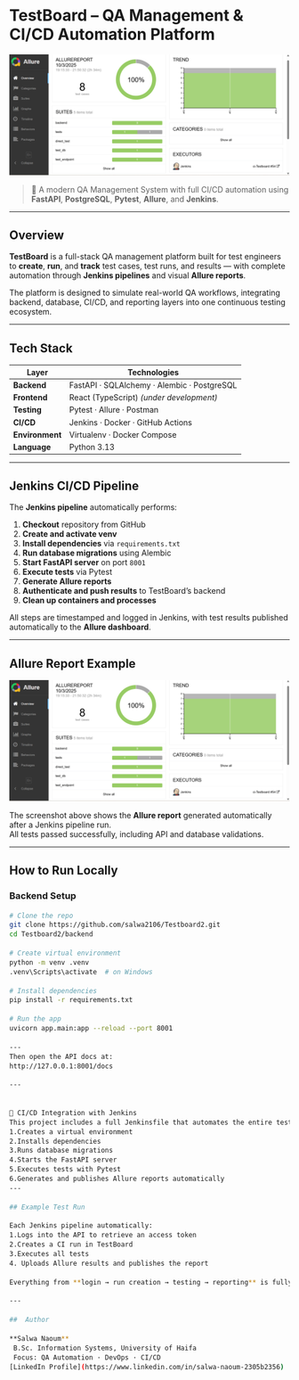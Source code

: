 # TestBoard – QA Management & CI/CD Automation Platform

![Allure Report Screenshot](docs/allure-report-screenshot.png)

> 🚀 A modern QA Management System with full CI/CD automation using **FastAPI**, **PostgreSQL**, **Pytest**, **Allure**, and **Jenkins**.

---

##  Overview

**TestBoard** is a full-stack QA management platform built for test engineers to **create**, **run**, and **track** test cases, test runs, and results — with complete automation through **Jenkins pipelines** and visual **Allure reports**.

The platform is designed to simulate real-world QA workflows, integrating backend, database, CI/CD, and reporting layers into one continuous testing ecosystem.

---

##  Tech Stack

| Layer | Technologies |
|-------|---------------|
| **Backend** | FastAPI · SQLAlchemy · Alembic · PostgreSQL |
| **Frontend** | React (TypeScript) *(under development)* |
| **Testing** | Pytest · Allure · Postman |
| **CI/CD** | Jenkins · Docker · GitHub Actions |
| **Environment** | Virtualenv · Docker Compose |
| **Language** | Python 3.13 |

---

##  Jenkins CI/CD Pipeline

The **Jenkins pipeline** automatically performs:

1. **Checkout** repository from GitHub  
2.  **Create and activate venv**  
3.  **Install dependencies** via `requirements.txt`  
4.  **Run database migrations** using Alembic  
5.  **Start FastAPI server** on port `8001`  
6.  **Execute tests** via Pytest  
7.  **Generate Allure reports**  
8.  **Authenticate and push results** to TestBoard’s backend  
9.  **Clean up containers and processes**  

 All steps are timestamped and logged in Jenkins, with test results published automatically to the **Allure dashboard**.

---

## Allure Report Example

![Allure Report Screenshot](docs/allure-report-screenshot.png)

The screenshot above shows the **Allure report** generated automatically after a Jenkins pipeline run.  
All tests passed successfully, including API and database validations.

---

##  How to Run Locally

### Backend Setup

```bash
# Clone the repo
git clone https://github.com/salwa2106/Testboard2.git
cd Testboard2/backend

# Create virtual environment
python -m venv .venv
.venv\Scripts\activate  # on Windows

# Install dependencies
pip install -r requirements.txt

# Run the app
uvicorn app.main:app --reload --port 8001

---
Then open the API docs at:
http://127.0.0.1:8001/docs

---


🔁 CI/CD Integration with Jenkins
This project includes a full Jenkinsfile that automates the entire testing lifecycle:
1.Creates a virtual environment
2.Installs dependencies
3.Runs database migrations
4.Starts the FastAPI server
5.Executes tests with Pytest
6.Generates and publishes Allure reports automatically
---

## Example Test Run

Each Jenkins pipeline automatically:
1.Logs into the API to retrieve an access token  
2.Creates a CI run in TestBoard  
3.Executes all tests  
4. Uploads Allure results and publishes the report  

Everything from **login → run creation → testing → reporting** is fully automated within Jenkins 🚀  

---

##  Author

**Salwa Naoum**  
 B.Sc. Information Systems, University of Haifa  
 Focus: QA Automation · DevOps · CI/CD  
[LinkedIn Profile](https://www.linkedin.com/in/salwa-naoum-2305b2356)


